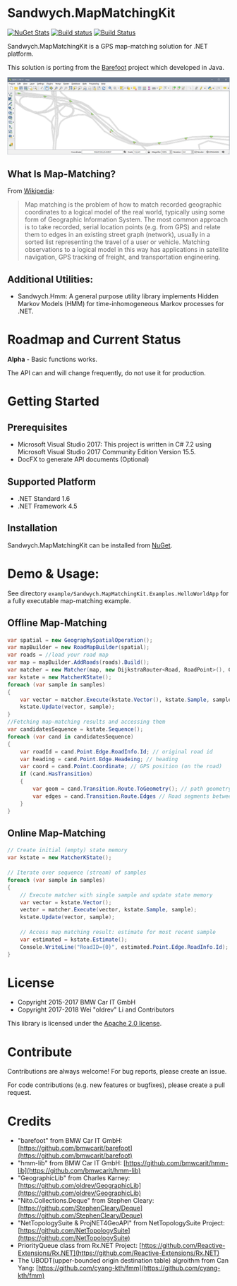 # Sandwych.MapMatchingKit

[![NuGet Stats](https://img.shields.io/nuget/v/Sandwych.MapMatchingKit.svg)](https://www.nuget.org/packages/Sandwych.MapMatchingKit) 
[![Build status](https://ci.appveyor.com/api/projects/status/oh77641k0s78g4b2/branch/master?svg=true)](https://ci.appveyor.com/project/oldrev/mapmatchingkit/branch/master)
[![Build Status](https://travis-ci.org/oldrev/mapmatchingkit.svg?branch=master)](https://travis-ci.org/oldrev/mapmatchingkit)

Sandwych.MapMatchingKit is a GPS map-matching solution for .NET platform.

This solution is porting from the [Barefoot](https://github.com/bmwcarit/barefoot) project which developed in Java.

<p align="center">
    <img src="doc/images/screenshots/qgis.png">
</p>

## What Is Map-Matching?

From [Wikipedia](https://en.wikipedia.org/wiki/Map_matching):

> Map matching is the problem of how to match recorded geographic coordinates to a logical model of the real world, typically using some form of Geographic Information System. 
> The most common approach is to take recorded, serial location points (e.g. from GPS) and relate them to edges in an existing street graph (network), usually in a sorted list representing the travel of a user or vehicle.
> Matching observations to a logical model in this way has applications in satellite navigation, GPS tracking of freight, and transportation engineering.

## Additional Utilities:

* Sandwych.Hmm: A general purpose utility library implements Hidden Markov Models (HMM) for time-inhomogeneous Markov processes for .NET.

# Roadmap and Current Status

**Alpha** - Basic functions works. 

The API can and will change frequently, do not use it for production.

# Getting Started

## Prerequisites

* Microsoft Visual Studio 2017: This project is written in C# 7.2 using Microsoft Visual Studio 2017 Community Edition Version 15.5.
* DocFX to generate API documents (Optional)

## Supported Platform

* .NET Standard 1.6
* .NET Framework 4.5

## Installation

Sandwych.MapMatchingKit can be installed from [NuGet](https://www.nuget.org/packages/Sandwych.MapMatchingKit).

# Demo & Usage:

See directory `example/Sandwych.MapMatchingKit.Examples.HelloWorldApp` for a fully executable map-matching example. 

## Offline Map-Matching

```csharp
var spatial = new GeographySpatialOperation();
var mapBuilder = new RoadMapBuilder(spatial);
var roads = //load your road map
var map = mapBuilder.AddRoads(roads).Build();
var matcher = new Matcher(map, new DijkstraRouter<Road, RoadPoint>(), Costs.TimePriorityCost, spatial);
var kstate = new MatcherKState();
foreach (var sample in samples)
{
    var vector = matcher.Execute(kstate.Vector(), kstate.Sample, sample);
    kstate.Update(vector, sample);
}
//Fetching map-matching results and accessing them
var candidatesSequence = kstate.Sequence();
foreach (var cand in candidatesSequence)
{
    var roadId = cand.Point.Edge.RoadInfo.Id; // original road id
    var heading = cand.Point.Edge.Headeing; // heading
    var coord = cand.Point.Coordinate; // GPS position (on the road)
    if (cand.HasTransition)
    {
        var geom = cand.Transition.Route.ToGeometry(); // path geometry(LineString) from last matching candidate
        var edges = cand.Transition.Route.Edges // Road segments between two GPS position
    }
}
```

## Online Map-Matching

```csharp
// Create initial (empty) state memory
var kstate = new MatcherKState();

// Iterate over sequence (stream) of samples
foreach (var sample in samples)
{
    // Execute matcher with single sample and update state memory
    var vector = kstate.Vector();
    vector = matcher.Execute(vector, kstate.Sample, sample);
    kstate.Update(vector, sample);

    // Access map matching result: estimate for most recent sample
    var estimated = kstate.Estimate();
    Console.WriteLine("RoadID={0}", estimated.Point.Edge.RoadInfo.Id); // The id of the road in your map
}
```

# License

* Copyright 2015-2017 BMW Car IT GmbH
* Copyright 2017-2018 Wei "oldrev" Li and Contributors

This library is licensed under the [Apache 2.0 license](http://www.apache.org/licenses/LICENSE-2.0.html).

# Contribute

Contributions are always welcome! For bug reports, please create an issue. 

For code contributions (e.g. new features or bugfixes), please create a pull request.

# Credits

* "barefoot" from BMW Car IT GmbH: [https://github.com/bmwcarit/barefoot](https://github.com/bmwcarit/barefoot)
* "hmm-lib" from BMW Car IT GmbH: [https://github.com/bmwcarit/hmm-lib](https://github.com/bmwcarit/hmm-lib)
* "GeographicLib" from Charles Karney: [https://github.com/oldrev/GeographicLib](https://github.com/oldrev/GeographicLib)
* "Nito.Collections.Deque" from Stephen Cleary: [https://github.com/StephenCleary/Deque](https://github.com/StephenCleary/Deque)
* "NetTopologySuite & ProjNET4GeoAPI" from NetTopologySuite Project: [https://github.com/NetTopologySuite](https://github.com/NetTopologySuite)
* PriorityQueue class from Rx.NET Project: [https://github.com/Reactive-Extensions/Rx.NET](https://github.com/Reactive-Extensions/Rx.NET)
* The UBODT(upper-bounded origin destination table) algroithm from Can Yang: [https://github.com/cyang-kth/fmm](https://github.com/cyang-kth/fmm)
